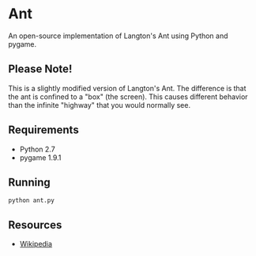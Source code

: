 Ant
===

An open-source implementation of Langton's Ant using Python and pygame.

## Please Note!
This is a slightly modified version of Langton's Ant. The difference is that the ant is confined to a "box" (the screen). This causes different behavior than the infinite "highway" that you would normally see.

## Requirements
* Python 2.7
* pygame 1.9.1

## Running
```
python ant.py
```

## Resources
* [Wikipedia](https://en.wikipedia.org/wiki/Langton%27s_ant)

